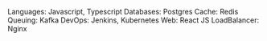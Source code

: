 Languages: Javascript, Typescript
Databases: Postgres
Cache: Redis
Queuing: Kafka
DevOps: Jenkins, Kubernetes
Web: React JS
LoadBalancer: Nginx
